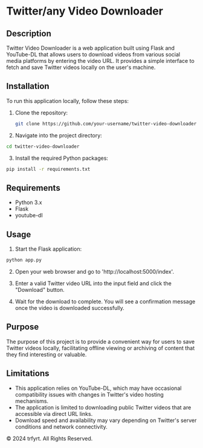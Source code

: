 # Twitter/any Video Downloader

## Description
Twitter Video Downloader is a web application built using Flask and YouTube-DL that allows users to download videos from various social media platforms by entering the video URL. It provides a simple interface to fetch and save Twitter videos locally on the user's machine.

## Installation
To run this application locally, follow these steps:

1. Clone the repository:
   ```bash
   git clone https://github.com/your-username/twitter-video-downloader.git
   ```
2. Navigate into the project directory:
  ```bash
  cd twitter-video-downloader
  ```

3. Install the required Python packages:
  ```bash
  pip install -r requirements.txt
  ```

## Requirements
- Python 3.x
- Flask
- youtube-dl

## Usage
1. Start the Flask application:
  ```bash
  python app.py
  ```

2. Open your web browser and go to 'http://localhost:5000/index'.

3. Enter a valid Twitter video URL into the input field and click the "Download" button.

4. Wait for the download to complete. You will see a confirmation message once the video is downloaded successfully.

## Purpose
The purpose of this project is to provide a convenient way for users to save Twitter videos locally, facilitating offline viewing or archiving of content that they find interesting or valuable.

## Limitations
- This application relies on YouTube-DL, which may have occasional compatibility issues with changes in Twitter's video hosting mechanisms.
- The application is limited to downloading public Twitter videos that are accessible via direct URL links.
- Download speed and availability may vary depending on Twitter's server conditions and network connectivity.

© 2024 trfyrt. All Rights Reserved.
